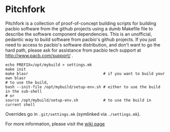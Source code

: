 # Pitchfork
Pitchfork is a collection of proof-of-concept building scripts for building pacbio software from the github projects using a dumb Makefile file to describe the software component dependencies. This is an unofficial, pedantic way to build software from pacbio's github projects. If you just need to access to pacbio's software distribution, and don't want to go the hard path, please ask for assistance from pacbio tech support at http://www.pacb.com/support/ .

    echo PREFIX=/opt/mybuild > settings.mk
    make init
    make blasr                                 # if you want to build your own blasr
    # to use the build,
    bash --init-file /opt/mybuild/setup-env.sh # either to use the build in the sub-shell
    # or
    source /opt/mybuild/setup-env.sh           # to use the build in current shell 

Overrides go in `.git/settings.mk` (symlinked via `./settings.mk`).

For more information, please visit the [wiki page](https://github.com/PacificBiosciences/pitchfork/wiki)
